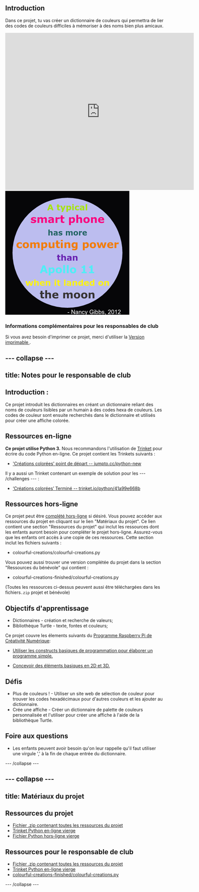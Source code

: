 ## Introduction

Dans ce projet, tu vas créer un dictionnaire de couleurs qui permettra de lier des codes de couleurs difficiles à mémoriser à des noms bien plus amicaux.

<div class="trinket">
  <iframe src="https://trinket.io/embed/python/41a99e668b?outputOnly=true&start=result" width="600" height="500" frameborder="0" marginwidth="0" marginheight="0" allowfullscreen>
  </iframe>
  <img src="images/colourful-finished.png">
</div>

### Informations complémentaires pour les responsables de club

Si vous avez besoin d'imprimer ce projet, merci d'utiliser la [ Version imprimable ](https://projects.raspberrypi.org/en/projects/colourful-creations/print).

## \--- collapse \---

## title: Notes pour le responsable de club

## Introduction :

Ce projet introduit les dictionnaires en créant un dictionnaire reliant des noms de couleurs lisibles par un humain à des codes hexa de couleurs. Les codes de couleur sont ensuite recherchés dans le dictionnaire et utilisés pour créer une affiche colorée.

## Ressources en-ligne

**Ce projet utilise Python 3.** Nous recommandons l'utilisation de [Trinket](https://trinket.io/) pour écrire du code Python en-ligne. Ce projet contient les Trinkets suivants :

* ['Créations colorées' point de départ -- jumpto.cc/python-new](http://jumpto.cc/python-new)

Il y a aussi un Trinket contenant un exemple de solution pour les \--- /challenges \--- :

* [‘Créations colorées’ Terminé -- trinket.io/python/41a99e668b](https://trinket.io/python/41a99e668b)

## Ressources hors-ligne

Ce projet peut être [complété hors-ligne](https://www.codeclubprojects.org/en-GB/resources/python-working-offline/) si désiré. Vous pouvez accéder aux ressources du projet en cliquant sur le lien "Matériaux du projet". Ce lien contient une section "Ressources du projet" qui inclut les ressources dont les enfants auront besoin pour compléter le projet hors-ligne. Assurez-vous que les enfants ont accès à une copie de ces ressources. Cette section inclut les fichiers suivants :

* colourful-creations/colourful-creations.py

Vous pouvez aussi trouver une version complétée du projet dans la section "Ressources du bénévole" qui contient :

* colourful-creations-finished/colourful-creations.py

(Toutes les ressources ci-dessus peuvent aussi être téléchargées dans les fichiers`.zip` projet et bénévole)

## Objectifs d'apprentissage

* Dictionnaires - création et recherche de valeurs;
* Bibliothèque Turtle - texte, fontes et couleurs;

Ce projet couvre les élements suivants du [Programme Raspberry Pi de Créativité Numérique](http://rpf.io/curriculum):

* [Utiliser les constructs basiques de programmation pour élaborer un programme simple.](https://www.raspberrypi.org/curriculum/programming/creator)

* [Concevoir des éléments basiques en 2D et 3D.](https://www.raspberrypi.org/curriculum/design/creator)

## Défis

* Plus de couleurs ! - Utiliser un site web de sélection de couleur pour trouver les codes hexadécimaux pour d'autres couleurs et les ajouter au dictionnaire. 
* Crée une affiche - Créer un dictionnaire de palette de couleurs personnalisée et l'utiliser pour créer une affiche à l'aide de la bibliothèque Turtle. 

## Foire aux questions

* Les enfants peuvent avoir besoin qu'on leur rappelle qu'il faut utiliser une virgule ',' à la fin de chaque entrée du dictionnaire. 

\--- /collapse \---

## \--- collapse \---

## title: Matériaux du projet

## Ressources du projet

* [Fichier .zip contenant toutes les ressources du projet](resources/colourful-creations-project-resources.zip)
* [Trinket Python en-ligne vierge](http://jumpto.cc/python-new)
* [Fichier Python hors-ligne vierge](resources/new-new.py)

## Ressources pour le responsable de club

* [Fichier .zip contenant toutes les ressources du projet](resources/colourful-creations-volunteer-resources.zip)
* [Trinket Python en-ligne vierge](https://trinket.io/python/41a99e668b)
* [colourful-creations-finished/colourful-creations.py](resources/colourful-creations-finished-colourful-creations.py)

\--- /collapse \---